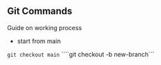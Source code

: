## Git Commands

Guide on working process 

- start from main 

````git checkout main````
````git checkout -b new-branch```